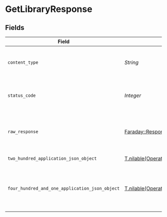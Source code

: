 # GetLibraryResponse


## Fields

| Field                                                                                                            | Type                                                                                                             | Required                                                                                                         | Description                                                                                                      |
| ---------------------------------------------------------------------------------------------------------------- | ---------------------------------------------------------------------------------------------------------------- | ---------------------------------------------------------------------------------------------------------------- | ---------------------------------------------------------------------------------------------------------------- |
| `content_type`                                                                                                   | *String*                                                                                                         | :heavy_check_mark:                                                                                               | HTTP response content type for this operation                                                                    |
| `status_code`                                                                                                    | *Integer*                                                                                                        | :heavy_check_mark:                                                                                               | HTTP response status code for this operation                                                                     |
| `raw_response`                                                                                                   | [Faraday::Response](https://www.rubydoc.info/gems/faraday/Faraday/Response)                                      | :heavy_check_mark:                                                                                               | Raw HTTP response; suitable for custom response parsing                                                          |
| `two_hundred_application_json_object`                                                                            | [T.nilable(Operations::GetLibraryResponseBody)](../../models/operations/getlibraryresponsebody.md)               | :heavy_minus_sign:                                                                                               | The details of the library                                                                                       |
| `four_hundred_and_one_application_json_object`                                                                   | [T.nilable(Operations::GetLibraryLibraryResponseBody)](../../models/operations/getlibrarylibraryresponsebody.md) | :heavy_minus_sign:                                                                                               | Unauthorized - Returned if the X-Plex-Token is missing from the header or query.                                 |